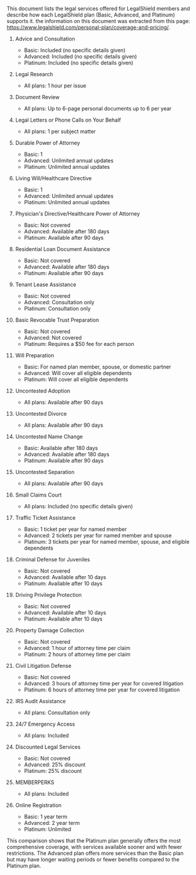 This document lists the legal services offered for LegalShield members and describe how each LegalShield plan (Basic, Advanced, and Platinum) supports it.  the information on this document was extracted from this page: https://www.legalshield.com/personal-plan/coverage-and-pricing/.

1. Advice and Consultation
   - Basic: Included (no specific details given)
   - Advanced: Included (no specific details given)
   - Platinum: Included (no specific details given)

2. Legal Research
   - All plans: 1 hour per issue

3. Document Review
   - All plans: Up to 6-page personal documents up to 6 per year

4. Legal Letters or Phone Calls on Your Behalf
   - All plans: 1 per subject matter

5. Durable Power of Attorney
   - Basic: 1
   - Advanced: Unlimited annual updates
   - Platinum: Unlimited annual updates

6. Living Will/Healthcare Directive
   - Basic: 1
   - Advanced: Unlimited annual updates
   - Platinum: Unlimited annual updates

7. Physician's Directive/Healthcare Power of Attorney
   - Basic: Not covered
   - Advanced: Available after 180 days
   - Platinum: Available after 90 days

8. Residential Loan Document Assistance
   - Basic: Not covered
   - Advanced: Available after 180 days
   - Platinum: Available after 90 days

9. Tenant Lease Assistance
   - Basic: Not covered
   - Advanced: Consultation only
   - Platinum: Consultation only

10. Basic Revocable Trust Preparation
    - Basic: Not covered
    - Advanced: Not covered
    - Platinum: Requires a $50 fee for each person

11. Will Preparation
    - Basic: For named plan member, spouse, or domestic partner
    - Advanced: Will cover all eligible dependents
    - Platinum: Will cover all eligible dependents

12. Uncontested Adoption
    - All plans: Available after 90 days

13. Uncontested Divorce
    - All plans: Available after 90 days

14. Uncontested Name Change
    - Basic: Available after 180 days
    - Advanced: Available after 180 days
    - Platinum: Available after 90 days

15. Uncontested Separation
    - All plans: Available after 90 days

16. Small Claims Court
    - All plans: Included (no specific details given)

17. Traffic Ticket Assistance
    - Basic: 1 ticket per year for named member
    - Advanced: 2 tickets per year for named member and spouse
    - Platinum: 3 tickets per year for named member, spouse, and eligible dependents

18. Criminal Defense for Juveniles
    - Basic: Not covered
    - Advanced: Available after 10 days
    - Platinum: Available after 10 days

19. Driving Privilege Protection
    - Basic: Not covered
    - Advanced: Available after 10 days
    - Platinum: Available after 10 days

20. Property Damage Collection
    - Basic: Not covered
    - Advanced: 1 hour of attorney time per claim
    - Platinum: 2 hours of attorney time per claim

21. Civil Litigation Defense
    - Basic: Not covered
    - Advanced: 3 hours of attorney time per year for covered litigation
    - Platinum: 6 hours of attorney time per year for covered litigation

22. IRS Audit Assistance
    - All plans: Consultation only

23. 24/7 Emergency Access
    - All plans: Included

24. Discounted Legal Services
    - Basic: Not covered
    - Advanced: 25% discount
    - Platinum: 25% discount

25. MEMBERPERKS
    - All plans: Included

26. Online Registration
    - Basic: 1 year term
    - Advanced: 2 year term
    - Platinum: Unlimited

This comparison shows that the Platinum plan generally offers the most comprehensive coverage, with services available sooner and with fewer restrictions. The Advanced plan offers more services than the Basic plan but may have longer waiting periods or fewer benefits compared to the Platinum plan.